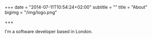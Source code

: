 +++
date = "2014-07-11T10:54:24+02:00"
subtitle = ""
title = "About"
bigimg = "/img/logo.png"

+++

I'm a software developer based in London.
